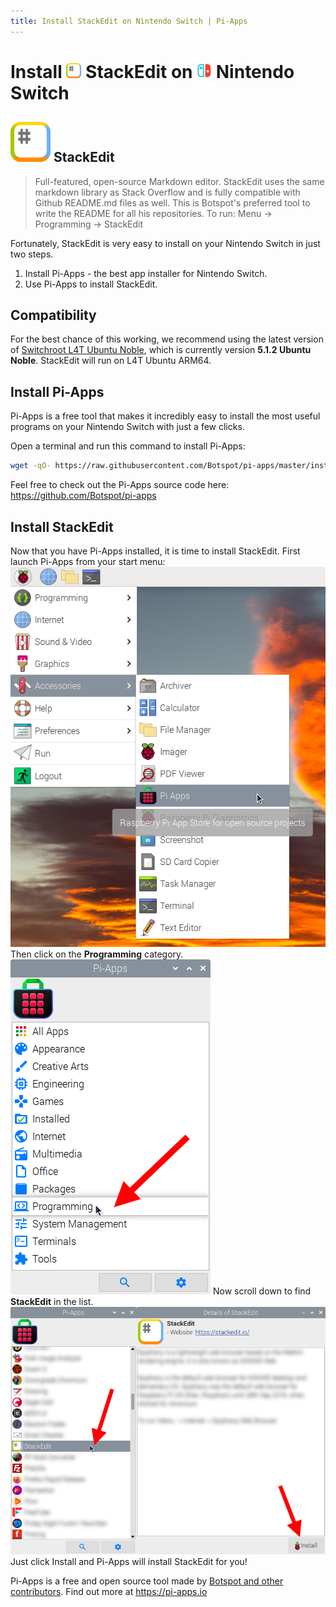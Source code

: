 ```yaml
---
title: Install StackEdit on Nintendo Switch | Pi-Apps
---
```

<div class="simple-install-content content">

# Install <img src="/img/app-icons/StackEdit/icon-64.png" height=24> StackEdit on <img src=/img/other-icons/switch-icon.svg height=24> Nintendo Switch

## <img src="/img/app-icons/StackEdit/icon-64.png"> StackEdit
> Full-featured, open-source Markdown editor.
> StackEdit uses the same markdown library as Stack Overflow and is fully compatible with Github README.md files as well.
> This is Botspot's preferred tool to write the README for all his repositories.
> To run: Menu -> Programming -> StackEdit

Fortunately, StackEdit is very easy to install on your Nintendo Switch in just two steps.
1. Install Pi-Apps - the best app installer for Nintendo Switch.
2. Use Pi-Apps to install StackEdit.
</div>
<div class="simple-install-content content">

## Compatibility
For the best chance of this working, we recommend using the latest version of [Switchroot L4T Ubuntu Noble](https://wiki.switchroot.org/wiki/linux/l4t-ubuntu-noble-installation-guide), which is currently version **5.1.2 Ubuntu Noble**.
StackEdit will run on L4T Ubuntu ARM64.
</div>
<div class="simple-install-content content">

## Install Pi-Apps

Pi-Apps is a free tool that makes it incredibly easy to install the most useful programs on your Nintendo Switch with just a few clicks.

Open a terminal and run this command to install Pi-Apps:
```bash
wget -qO- https://raw.githubusercontent.com/Botspot/pi-apps/master/install | bash
```
Feel free to check out the Pi-Apps source code here: https://github.com/Botspot/pi-apps
</div>
<div class="simple-install-content content">

## Install StackEdit

Now that you have Pi-Apps installed, it is time to install StackEdit.
First launch Pi-Apps from your start menu:
<img src="/img/start-menu.png">
Then click on the <b>Programming</b> category.
<img src="/img/category-selections/Programming.png">
Now scroll down to find <b>StackEdit</b> in the list.
<img src="/img/app-icons/StackEdit/app-selection.png">
Just click Install and Pi-Apps will install StackEdit for you!
</div>
<div class="simple-install-content content">

Pi-Apps is a free and open source tool made by [Botspot and other contributors](/about/#contributors). Find out more at https://pi-apps.io
</div>
